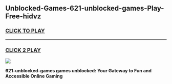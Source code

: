 
## Unblocked-Games-621-unblocked-games-Play-Free-hidvz
<h3>
<a href="https://premium76.site?title=621-unblocked-games&ref=21A">CLICK TO PLAY</a></h3>
<hr>

<h3>
<a href="https://premium76.site?title=621-unblocked-games&ref=21A">CLICK 2 PLAY</a>
  
</h3>

<a href="https://premium76.site?title=621-unblocked-games&ref=21A"><img src="https://clearcache.store/games.png"></a>


**621-unblocked-games games unblocked: Your Gateway to Fun and Accessible Online Gaming**
